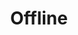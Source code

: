 ---
title: "Offline"

categories: ['']

tags: ['Offline']

arwords: 'المنفصل'

arexps: []

enwords: ['Offline']

enexps: []

arlexicons: 'ف'

enlexicons: 'O'

authors: ['Ruqayya Roshdy']

translators: ['']

citations: 'تطبيقات الذكاء الاصطناعي في خدمة اللغة العربية'

sources: 'مركز الملك عبدالله بن عبدالعزيز الدولي لخدمة اللغة العربية'

word: "true"

slug: ""
---